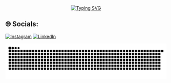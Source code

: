 <div align="center">
  <a href="https://git.io/typing-svg">
    <img src="https://readme-typing-svg.demolab.com?font=Fira+Code&pause=1000&color=6A5EFFDA&width=435&lines=Bem+Vindo+ao+Meu+Perfil" alt="Typing SVG">
  </a>
</div>

## 🌐 Socials:
[![Instagram](https://img.shields.io/badge/Instagram-%23E4405F.svg?logo=Instagram&logoColor=white)](https://instagram.com/https://www.instagram.com/ggus_luis/) [![LinkedIn](https://img.shields.io/badge/LinkedIn-%230077B5.svg?logo=linkedin&logoColor=white)](https://linkedin.com/in/https://www.linkedin.com/in/luis-gustavo-008074361/) 

<picture align="center">
  <source media="(prefers-color-scheme: dark)" srcset="https://raw.githubusercontent.com/GusLuis/GusLuis/output/github-contribution-grid-snake-dark.svg">
  <source media="(prefers-color-scheme: light)" srcset="https://raw.githubusercontent.com/GusLuis/GusLuis/output/github-contribution-grid-snake-dark.svg">
  <img align="center" alt="github contribution grid snake animation" src="https://raw.githubusercontent.com/GusLuis/GusLuis/output/github-contribution-grid-snake.svg">
</picture>
